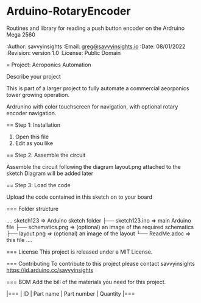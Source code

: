 # Arduino-RotaryEncoder
Routines and library for reading a push button encoder on the Ardruino Mega 2560

:Author: savvyinsights
:Email: greg@savvyinsights.io
:Date: 08/01/2022
:Revision: version 1.0
:License: Public Domain

= Project: Aeroponics Automation

Describe your project

This is part of a larger project to fully automate a commercial aeorponics tower growing operation.

Ardrunino with color touchscreen for navigation, with optional rotary encoder navigation.



== Step 1: Installation

1. Open this file
2. Edit as you like

== Step 2: Assemble the circuit

Assemble the circuit following the diagram layout.png attached to the sketch
Diagram will be added later

== Step 3: Load the code

Upload the code contained in this sketch on to your board

=== Folder structure

....
 sketch123                => Arduino sketch folder
  ├── sketch123.ino       => main Arduino file
  ├── schematics.png      => (optional) an image of the required schematics
  ├── layout.png          => (optional) an image of the layout
  └── ReadMe.adoc         => this file
....

=== License
This project is released under a MIT License.

=== Contributing
To contribute to this project please contact savvyinsights https://id.arduino.cc/savvyinsights

=== BOM
Add the bill of the materials you need for this project.

|===
| ID | Part name      | Part number | Quantity
|===
